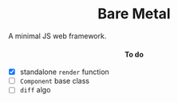 <h1 align='center'>Bare Metal</h1>
<span align='center'>A minimal JS web framework.</span>

<h4 align='center'>To do</h4>

- [x] standalone `render` function
- [ ] `Component` base class
- [ ] `diff` algo
